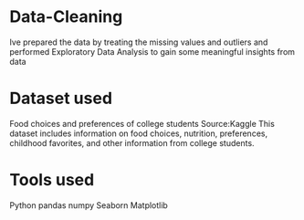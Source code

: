 # Data-Cleaning
Ive prepared the data by treating the missing values and outliers and performed Exploratory Data Analysis to gain some meaningful insights from data

# Dataset used
Food choices and preferences of college students Source:Kaggle
This dataset includes information on food choices, nutrition, preferences, childhood favorites, and other information from college students.
 # Tools used
 Python
 pandas 
 numpy 
 Seaborn 
 Matplotlib
 
